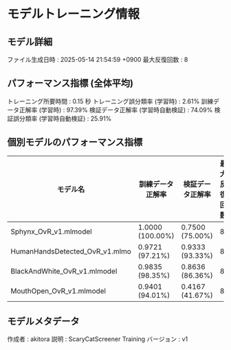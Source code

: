# モデルトレーニング情報

## モデル詳細
ファイル生成日時   : 2025-05-14 21:54:59 +0900
最大反復回数     : 8

## パフォーマンス指標 (全体平均)
トレーニング所要時間              : 0.15 秒
トレーニング誤分類率 (学習時)     : 2.61%
訓練データ正解率 (学習時)         : 97.39%
検証データ正解率 (学習時自動検証) : 74.09%
検証誤分類率 (学習時自動検証)     : 25.91%
## 個別モデルのパフォーマンス指標
| モデル名                        | 訓練データ正解率 | 検証データ正解率 | 最大反復回数 |
|---------------------------------|--------------------|--------------------|--------------|
| Sphynx_OvR_v1.mlmodel          | 1.0000 (100.00%)   | 0.7500 (75.00%)    | 8            |
| HumanHandsDetected_OvR_v1.mlmo | 0.9721 (97.21%)    | 0.9333 (93.33%)    | 8            |
| BlackAndWhite_OvR_v1.mlmodel   | 0.9835 (98.35%)    | 0.8636 (86.36%)    | 8            |
| MouthOpen_OvR_v1.mlmodel       | 0.9401 (94.01%)    | 0.4167 (41.67%)    | 8            |

## モデルメタデータ
作成者            : akitora
説明              : ScaryCatScreener Training
バージョン        : v1